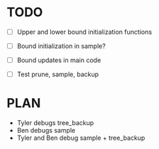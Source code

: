 # TODO

- [ ] Upper and lower bound initialization functions
- [ ] Bound initialization in sample?
- [ ] Bound updates in main code
- [ ] Test prune, sample, backup


# PLAN

- Tyler debugs tree_backup
- Ben debugs sample
- Tyler and Ben debug sample + tree_backup